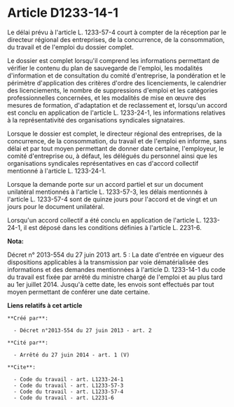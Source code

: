 # Article D1233-14-1

Le délai prévu à l'article L. 1233-57-4 court à compter de la réception par le directeur régional des entreprises, de la
concurrence, de la consommation, du travail et de l'emploi du dossier complet. 

Le dossier est complet lorsqu'il comprend les informations permettant de vérifier le contenu du plan de sauvegarde de
l'emploi, les modalités d'information et de consultation du comité d'entreprise, la pondération et le périmètre d'application
des critères d'ordre des licenciements, le calendrier des licenciements, le nombre de suppressions d'emploi et les catégories
professionnelles concernées, et les modalités de mise en œuvre des mesures de formation, d'adaptation et de reclassement et,
lorsqu'un accord est conclu en application de l'article L. 1233-24-1, les informations relatives à la représentativité des
organisations syndicales signataires. 

Lorsque le dossier est complet, le directeur régional des entreprises, de la concurrence, de la consommation, du travail et
de l'emploi en informe, sans délai et par tout moyen permettant de donner date certaine, l'employeur, le comité d'entreprise
ou, à défaut, les délégués du personnel ainsi que les organisations syndicales représentatives en cas d'accord collectif
mentionné à l'article L. 1233-24-1. 

Lorsque la demande porte sur un accord partiel et sur un document unilatéral mentionnés à l'article L. 1233-57-3, les délais
mentionnés à l'article L. 1233-57-4 sont de quinze jours pour l'accord et de vingt et un jours pour le document unilatéral. 

Lorsqu'un accord collectif a été conclu en application de l'article L. 1233-24-1, il est déposé dans les conditions définies
à l'article L. 2231-6.

**Nota:**

Décret n° 2013-554 du 27 juin 2013 art. 5 : La date d'entrée en vigueur des dispositions applicables à la transmission par
voie dématérialisée des informations et des demandes mentionnées à l'article D. 1233-14-1 du code du travail est fixée par
arrêté du ministre chargé de l'emploi et au plus tard au 1er juillet 2014. Jusqu'à cette date, les envois sont effectués par
tout moyen permettant de conférer une date certaine.

**Liens relatifs à cet article**

	**Créé par**:

	  - Décret n°2013-554 du 27 juin 2013 - art. 2

	**Cité par**:

	  - Arrêté du 27 juin 2014 - art. 1 (V)

	**Cite**:

	  - Code du travail - art. L1233-24-1
	  - Code du travail - art. L1233-57-3
	  - Code du travail - art. L1233-57-4
	  - Code du travail - art. L2231-6
